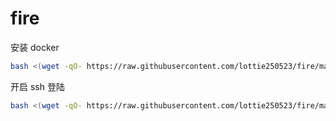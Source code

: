 # fire

安装 docker
```bash
bash <(wget -qO- https://raw.githubusercontent.com/lottie250523/fire/main/docker.sh)
```

开启 ssh 登陆
```bash
bash <(wget -qO- https://raw.githubusercontent.com/lottie250523/fire/main/ssh.sh)
```
